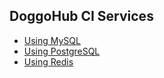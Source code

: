 ## DoggoHub CI Services

+ [Using MySQL](mysql.md)
+ [Using PostgreSQL](postgres.md)
+ [Using Redis](redis.md)
